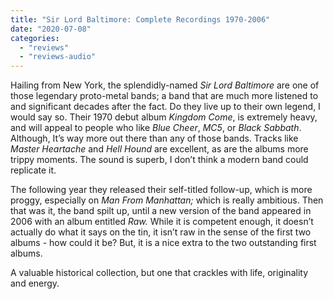 ```yaml
---
title: "Sir Lord Baltimore: Complete Recordings 1970-2006"
date: "2020-07-08"
categories: 
  - "reviews"
  - "reviews-audio"
---
```


Hailing from New York, the splendidly-named _Sir Lord Baltimore_ are one of those legendary proto-metal bands; a band that are much more listened to and significant decades after the fact. Do they live up to their own legend, I would say so. Their 1970 debut album _Kingdom Come_, is extremely heavy, and will appeal to people who like _Blue Cheer_, _MC5_, or _Black Sabbath_. Although, It’s way more out there than any of those bands. Tracks like _Master Heartache_ and _Hell Hound_ are excellent, as are the albums more trippy moments. The sound is superb, I don’t think a modern band could replicate it.

The following year they released their self-titled follow-up, which is more proggy, especially on _Man From Manhattan;_ which is really ambitious. Then that was it, the band spilt up, until a new version of the band appeared in 2006 with an album entitled _Raw._ While it is competent enough, it doesn’t actually do what it says on the tin, it isn’t raw in the sense of the first two albums - how could it be? But, it is a nice extra to the two outstanding first albums.

A valuable historical collection, but one that crackles with life, originality and energy.
